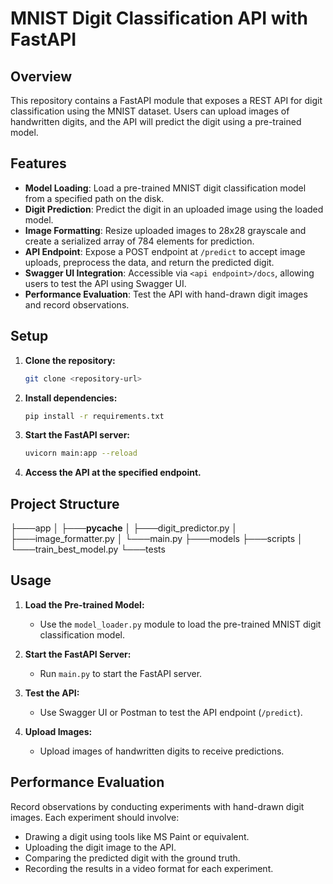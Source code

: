 # MNIST Digit Classification API with FastAPI

## Overview
This repository contains a FastAPI module that exposes a REST API for digit classification using the MNIST dataset. Users can upload images of handwritten digits, and the API will predict the digit using a pre-trained model.

## Features
- **Model Loading**: Load a pre-trained MNIST digit classification model from a specified path on the disk.
- **Digit Prediction**: Predict the digit in an uploaded image using the loaded model.
- **Image Formatting**: Resize uploaded images to 28x28 grayscale and create a serialized array of 784 elements for prediction.
- **API Endpoint**: Expose a POST endpoint at `/predict` to accept image uploads, preprocess the data, and return the predicted digit.
- **Swagger UI Integration**: Accessible via `<api endpoint>/docs`, allowing users to test the API using Swagger UI.
- **Performance Evaluation**: Test the API with hand-drawn digit images and record observations.

## Setup
1. **Clone the repository:**
   ```bash
   git clone <repository-url>
2. **Install dependencies:**
   ```bash
   pip install -r requirements.txt
3. **Start the FastAPI server:**
   ```bash
   uvicorn main:app --reload
4. **Access the API at the specified endpoint.**

## Project Structure
├───app
│   ├───__pycache__
│   ├───digit_predictor.py
│   ├───image_formatter.py
│   └───main.py
├───models
├───scripts
│   └───train_best_model.py
└───tests

## Usage

1. **Load the Pre-trained Model:**
   - Use the `model_loader.py` module to load the pre-trained MNIST digit classification model.

2. **Start the FastAPI Server:**
   - Run `main.py` to start the FastAPI server.

3. **Test the API:**
   - Use Swagger UI or Postman to test the API endpoint (`/predict`).

4. **Upload Images:**
   - Upload images of handwritten digits to receive predictions.

## Performance Evaluation

Record observations by conducting experiments with hand-drawn digit images. Each experiment should involve:

- Drawing a digit using tools like MS Paint or equivalent.
- Uploading the digit image to the API.
- Comparing the predicted digit with the ground truth.
- Recording the results in a video format for each experiment.

